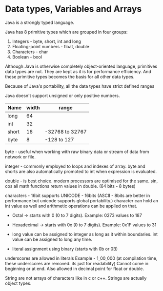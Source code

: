 # Data types, Variables and Arrays

Java is a strongly typed language.

Java has 8 primitive types which are grouped in four groups:
1. Integers - byte, short, int and long
2. Floating-point numbers - float, double
3. Characters - char
4. Boolean - bool

Although Java is otherwise completely object-oriented language, primitives data types are not. They are kept as it 
is for performance efficiency. And these primitive types becomes the basis for all other data types. 

Because of Java's portability, all the data types have strict defined ranges 

Java doesn't support unsigned or only positive numbers. 


| Name  | width | range           |
|-------|-------|-----------------|
| long  | 64    |                 |
| int   | 32    |                 |
| short | 16    | -32768 to 32767 |        
| byte  | 8     | -128 to 127     |
    

byte - useful when working with raw binary data or stream of data from network or file.

integer - commonly employed to loops and indexes of array. byte and shorts are also automatically promoted to int 
when expression is evaluated. 

double - is best choice. modern processors are optimised for the same. sin, cos all math functions return values in 
double. (64 bits - 8 bytes)

characters - 16bit
supports UNICODE - 16bits (ASCII - 8bits are better in performance but unicode supports global portability.)
character can hold an int value as well and arithmetic operations can be applied on that.

- Octal -> starts with 0 (0 to 7 digits). Example: 0273 values to 187

- Hexadecimal -> starts with 0x (0 to 7 digits). Example: 0x1F values to 31

- long value can be assigned to integer as long as it within boundaries. int value can be assigned to long any time. 

- literal assignment using binary (starts with 0b or 0B) 

underscores are allowed in literals Example - 1_00_000 (at compilation time, these underscores are removed. its just 
for readability) Cannot come in beginning or at end. Also allowed in decimal point for float or double.

String are not arrays of characters like in c or c++. Strings are actually object types. 